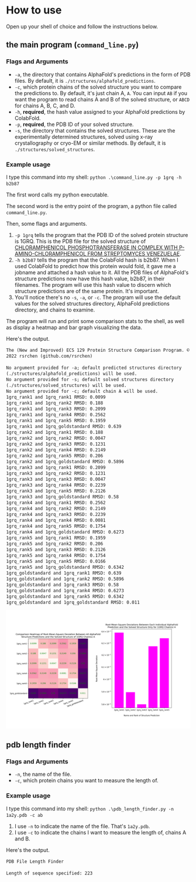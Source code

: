 # How to use
Open up your shell of choice and follow the instructions below.

## the main program (`command_line.py`)

### Flags and Arguments
- `-a`, the directory that contains AlphaFold's predictions in the form of PDB files. By default, it is `./structures/alphafold_predictions`.
- `-c`, which protein chains of the solved structure you want to compare the predictions to. By default, it's just chain A, `A`. You can input `AB` if you want the program to read chains A and B of the solved structure, or `ABCD` for chains A, B, C, and D. 
- `-h`, **required**, the hash value assigned to your AlphaFold predictions by ColabFold.
- `-p`, **required**, the PDB ID of your solved structure.
- `-s`, the directory that contains the solved structures. These are the experimentally determined structures, solved using x-ray crystallography or cryo-EM or similar methods. By default, it is `./structures/solved_structures`.

### Example usage
I type this command into my shell:
`python .\command_line.py -p 1grq -h b2b87 `

The first word calls my python executable. 

The second word is the entry point of the program, a python file called `command_line.py`. 

Then, some flags and arguments. 
1. `-p 1grq` tells the program that the PDB ID of the solved protein structure is 1GRQ. This is the PDB file for the solved structure of [CHLORAMPHENICOL PHOSPHOTRANSFERASE IN COMPLEX WITH P-AMINO-CHLORAMPHENICOL FROM STREPTOMYCES VENEZUELAE](https://www.rcsb.org/structure/1GRQ).
2. `-h b2b87` tells the program that the ColabFold hash is b2b87. When I used ColabFold to predict how this protein would fold, it gave me a jobname and attached a hash value to it. All the PDB files of AlphaFold's structure predictions now have this hash value, b2b87, in their filenames. The program will use this hash value to discern which structure predictions are of the same protein. It's important. 
3. You'll notice there's no `-s`, `-a`, or `-c`. The program will use the default values for the solved structures directory, AlphaFold predictions directory, and chains to examine.

The program will run and print some comparison stats to the shell, as well as display a heatmap and bar graph visualizing the data.

Here's the output.

```
The (New and Improved) ECS 129 Protein Structure Comparison Program. © 2022 rsrchen (github.com/rsrchen)

No argument provided for -a; default predicted structures directory (./structures/alphafold_predictions) will be used.
No argument provided for -s; default solved structures directory (./structures/solved_structures) will be used.
No argument provided for -c; default chain A will be used.
1grq_rank1 and 1grq_rank1 RMSD: 0.0099
1grq_rank1 and 1grq_rank2 RMSD: 0.188
1grq_rank1 and 1grq_rank3 RMSD: 0.2099
1grq_rank1 and 1grq_rank4 RMSD: 0.2562
1grq_rank1 and 1grq_rank5 RMSD: 0.1959
1grq_rank1 and 1grq_goldstandard RMSD: 0.639
1grq_rank2 and 1grq_rank1 RMSD: 0.188
1grq_rank2 and 1grq_rank2 RMSD: 0.0047
1grq_rank2 and 1grq_rank3 RMSD: 0.1231
1grq_rank2 and 1grq_rank4 RMSD: 0.2149
1grq_rank2 and 1grq_rank5 RMSD: 0.206
1grq_rank2 and 1grq_goldstandard RMSD: 0.5896
1grq_rank3 and 1grq_rank1 RMSD: 0.2099
1grq_rank3 and 1grq_rank2 RMSD: 0.1231
1grq_rank3 and 1grq_rank3 RMSD: 0.0047
1grq_rank3 and 1grq_rank4 RMSD: 0.2239
1grq_rank3 and 1grq_rank5 RMSD: 0.2126
1grq_rank3 and 1grq_goldstandard RMSD: 0.58
1grq_rank4 and 1grq_rank1 RMSD: 0.2562
1grq_rank4 and 1grq_rank2 RMSD: 0.2149
1grq_rank4 and 1grq_rank3 RMSD: 0.2239
1grq_rank4 and 1grq_rank4 RMSD: 0.0081
1grq_rank4 and 1grq_rank5 RMSD: 0.1754
1grq_rank4 and 1grq_goldstandard RMSD: 0.6273
1grq_rank5 and 1grq_rank1 RMSD: 0.1959
1grq_rank5 and 1grq_rank2 RMSD: 0.206
1grq_rank5 and 1grq_rank3 RMSD: 0.2126
1grq_rank5 and 1grq_rank4 RMSD: 0.1754
1grq_rank5 and 1grq_rank5 RMSD: 0.0166
1grq_rank5 and 1grq_goldstandard RMSD: 0.6342
1grq_goldstandard and 1grq_rank1 RMSD: 0.639
1grq_goldstandard and 1grq_rank2 RMSD: 0.5896
1grq_goldstandard and 1grq_rank3 RMSD: 0.58
1grq_goldstandard and 1grq_rank4 RMSD: 0.6273
1grq_goldstandard and 1grq_rank5 RMSD: 0.6342
1grq_goldstandard and 1grq_goldstandard RMSD: 0.011
```

![output plots](/info_md_assets/1.png)

## pdb length finder

### Flags and Arguments
- `-n`, the name of the file.
- `-c`, which protein chains you want to measure the length of.

### Example usage
I type this command into my shell:
`python .\pdb_length_finder.py -n 1a2y.pdb -c ab`

1. I use `-n` to indicate the name of the file. That's `1a2y.pdb`.
2. I use `-c` to indicate the chains I want to measure the length of, chains A and B.

Here's the output. 

```
PDB File Length Finder

Length of sequence specified: 223
```
